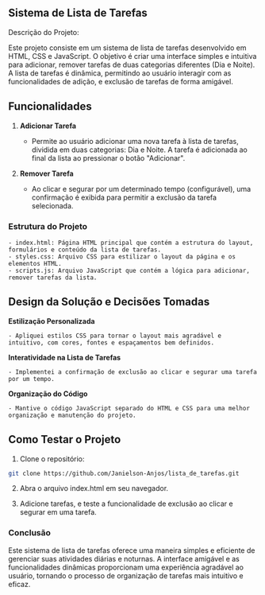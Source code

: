 ## Sistema de Lista de Tarefas ##

Descrição do Projeto:

Este projeto consiste em um sistema de lista de tarefas desenvolvido em HTML, CSS e JavaScript. O objetivo é criar uma interface simples e intuitiva para adicionar, remover tarefas de duas categorias diferentes (Dia e Noite). A lista de tarefas é dinâmica, permitindo ao usuário interagir com as funcionalidades de adição, e exclusão de tarefas de forma amigável.

## Funcionalidades

1. **Adicionar Tarefa**

    - Permite ao usuário adicionar uma nova tarefa à lista de tarefas, dividida em duas categorias: Dia e Noite.
    A tarefa é adicionada ao final da lista ao pressionar o botão "Adicionar".

2. **Remover Tarefa**

    - Ao clicar e segurar por um determinado tempo (configurável), uma confirmação é exibida para permitir a exclusão da tarefa selecionada.

### Estrutura do Projeto ###

    - index.html: Página HTML principal que contém a estrutura do layout, formulários e conteúdo da lista de tarefas.
    - styles.css: Arquivo CSS para estilizar o layout da página e os elementos HTML.
    - scripts.js: Arquivo JavaScript que contém a lógica para adicionar, remover tarefas da lista.

## Design da Solução e Decisões Tomadas ##

**Estilização Personalizada** 
    
    - Apliquei estilos CSS para tornar o layout mais agradável e intuitivo, com cores, fontes e espaçamentos bem definidos.

**Interatividade na Lista de Tarefas**

    - Implementei a confirmação de exclusão ao clicar e segurar uma tarefa por um tempo.

**Organização do Código** 

    - Mantive o código JavaScript separado do HTML e CSS para uma melhor organização e manutenção do projeto.


## Como Testar o Projeto ##

1. Clone o repositório:

```bash
git clone https://github.com/Janielson-Anjos/lista_de_tarefas.git
```
2. Abra o arquivo index.html em seu navegador.

3. Adicione tarefas, e teste a funcionalidade de exclusão ao clicar e segurar em uma tarefa.

### Conclusão ###

Este sistema de lista de tarefas oferece uma maneira simples e eficiente de gerenciar suas atividades diárias e noturnas. A interface amigável e as funcionalidades dinâmicas proporcionam uma experiência agradável ao usuário, tornando o processo de organização de tarefas mais intuitivo e eficaz.